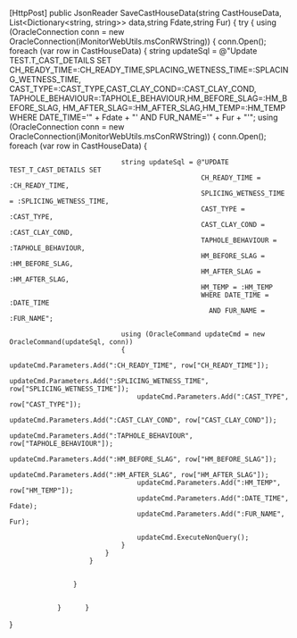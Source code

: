  [HttpPost]
        public JsonReader SaveCastHouseData(string CastHouseData, List<Dictionary<string, string>> data,string Fdate,string Fur)
        {
            try
            {
                using (OracleConnection conn = new OracleConnection(iMonitorWebUtils.msConRWString))
                {
                    conn.Open();
                    foreach (var row in CastHouseData)
                    {
                        string updateSql = @"Update TEST.T_CAST_DETAILS SET 
                                CH_READY_TIME=:CH_READY_TIME,SPLACING_WETNESS_TIME=:SPLACING_WETNESS_TIME,
                                CAST_TYPE=:CAST_TYPE,CAST_CLAY_COND=:CAST_CLAY_COND,
                                TAPHOLE_BEHAVIOUR=:TAPHOLE_BEHAVIOUR,HM_BEFORE_SLAG=:HM_BEFORE_SLAG,
                                HM_AFTER_SLAG=:HM_AFTER_SLAG,HM_TEMP=:HM_TEMP
                                WHERE DATE_TIME='" + Fdate + "' AND FUR_NAME='" + Fur + "'";
                        using (OracleConnection conn = new OracleConnection(iMonitorWebUtils.msConRWString))
                        {
                            conn.Open();
                            foreach (var row in CastHouseData)
                            {

                                string updateSql = @"UPDATE TEST_T_CAST_DETAILS SET
                                                    CH_READY_TIME = :CH_READY_TIME,
                                                    SPLICING_WETNESS_TIME = :SPLICING_WETNESS_TIME,
                                                    CAST_TYPE = :CAST_TYPE,
                                                    CAST_CLAY_COND = :CAST_CLAY_COND,
                                                    TAPHOLE_BEHAVIOUR = :TAPHOLE_BEHAVIOUR,
                                                    HM_BEFORE_SLAG = :HM_BEFORE_SLAG,
                                                    HM_AFTER_SLAG = :HM_AFTER_SLAG,
                                                    HM_TEMP = :HM_TEMP
                                                    WHERE DATE_TIME = :DATE_TIME 
                                                      AND FUR_NAME = :FUR_NAME";

                                using (OracleCommand updateCmd = new OracleCommand(updateSql, conn))
                                {
                                    updateCmd.Parameters.Add(":CH_READY_TIME", row["CH_READY_TIME"]);
                                    updateCmd.Parameters.Add(":SPLICING_WETNESS_TIME", row["SPLICING_WETNESS_TIME"]);
                                    updateCmd.Parameters.Add(":CAST_TYPE", row["CAST_TYPE"]);
                                    updateCmd.Parameters.Add(":CAST_CLAY_COND", row["CAST_CLAY_COND"]);
                                    updateCmd.Parameters.Add(":TAPHOLE_BEHAVIOUR", row["TAPHOLE_BEHAVIOUR"]);
                                    updateCmd.Parameters.Add(":HM_BEFORE_SLAG", row["HM_BEFORE_SLAG"]);
                                    updateCmd.Parameters.Add(":HM_AFTER_SLAG", row["HM_AFTER_SLAG"]);
                                    updateCmd.Parameters.Add(":HM_TEMP", row["HM_TEMP"]);
                                    updateCmd.Parameters.Add(":DATE_TIME", Fdate);
                                    updateCmd.Parameters.Add(":FUR_NAME", Fur);

                                    updateCmd.ExecuteNonQuery();
                                }
                            }
                        }


                    }


                }      }
}
